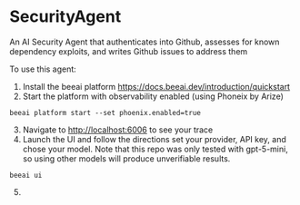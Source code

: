 # SecurityAgent
An AI Security Agent that authenticates into Github, assesses for known dependency exploits, and writes Github issues to address them

To use this agent:
1. Install the beeai platform https://docs.beeai.dev/introduction/quickstart
2. Start the platform with observability enabled (using Phoneix by Arize)
```
beeai platform start --set phoenix.enabled=true
```
3. Navigate to [http://localhost:6006](http://localhost:6006) to see your trace
4. Launch the UI and follow the directions set your provider, API key, and chose your model. Note that this repo was only tested with gpt-5-mini, so using other models will produce unverifiable results.

```
beeai ui
```

5. 



